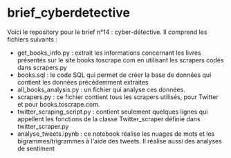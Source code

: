 # brief_cyberdetective

Voici le repository pour le brief n°14 : cyber-détective. Il comprend les fichiers suivants :
- get_books_info.py : extrait les informations concernant les livres présentés sur le site books.toscrape.com en utilisant les scrapers codés dans scrapers.py
- books.sql : le code SQL qui permet de créer la base de données qui contient les données précédemment extraites
- all_books_analysis.py : un fichier qui analyse ces données.
- scrapers.py : ce fichier contient tous les scrapers utilisés, pour Twitter et pour books.toscrape.com.
- twitter_scraping_script.py : contient seulement quelques lignes qui appellent les fonctions de la classe Twitter_scraper définie dans twitter_scraper.py
- analyse_tweets.ipynb : ce notebook réalise les nuages de mots et les bigrammes/trigrammes à l'aide des tweets. Il réalise aussi des analyses de sentiment
